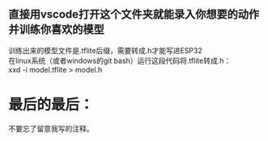 直接用vscode打开这个文件夹就能录入你想要的动作并训练你喜欢的模型<br>
---
训练出来的模型文件是.tflite后缀，需要转成.h才能写进ESP32<br>
在linux系统（或者windows的git bash）运行这段代码将.tflite转成.h：<br>
xxd -i model.tflite > model.h

最后的最后：
===
不要忘了留意我写的注释。<br>
